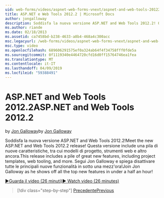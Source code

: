 ```yaml
---
uid: web-forms/videos/aspnet-web-forms-vnext/aspnet-and-web-tools-20122
title: ASP.NET e Web Tools 2012.2 | Microsoft Docs
author: jongalloway
description: Soddisfa la nuova versione ASP.NET and Web Tools 2012.2! Questa versione include una pila di nuove caratteristiche, tra cui modelli di progetto, strumenti web e altro ancora. Jo...
ms.author: riande
ms.date: 02/18/2013
ms.assetid: ca7458bd-b238-4633-a8b4-468a4c300acc
msc.legacyurl: /web-forms/videos/aspnet-web-forms-vnext/aspnet-and-web-tools-20122
msc.type: video
ms.openlocfilehash: 689606291575ef0a324ab64f4f34758fff0fde5a
ms.sourcegitcommit: 0f1119340e4464720cfd16d0ff15764746ea1fea
ms.translationtype: MT
ms.contentlocale: it-IT
ms.lasthandoff: 04/09/2019
ms.locfileid: "59388491"
---
```

# <a name="aspnet-and-web-tools-20122"></a><span data-ttu-id="5ceeb-105">ASP.NET and Web Tools 2012.2</span><span class="sxs-lookup"><span data-stu-id="5ceeb-105">ASP.NET and Web Tools 2012.2</span></span>

<span data-ttu-id="5ceeb-106">by [Jon Galloway](https://github.com/jongalloway)</span><span class="sxs-lookup"><span data-stu-id="5ceeb-106">by [Jon Galloway](https://github.com/jongalloway)</span></span>

<span data-ttu-id="5ceeb-107">Soddisfa la nuova versione ASP.NET and Web Tools 2012.2!</span><span class="sxs-lookup"><span data-stu-id="5ceeb-107">Meet the new ASP.NET and Web Tools 2012.2 release!</span></span> <span data-ttu-id="5ceeb-108">Questa versione include una pila di nuove caratteristiche, tra cui modelli di progetto, strumenti web e altro ancora.</span><span class="sxs-lookup"><span data-stu-id="5ceeb-108">This release includes a pile of great new features, including project templates, web tooling, and more.</span></span> <span data-ttu-id="5ceeb-109">Segui Jon Galloway e spiega disattivare tutte le principali nuove funzionalità in sotto una mezz'ora!</span><span class="sxs-lookup"><span data-stu-id="5ceeb-109">Join Jon Galloway as he shows off all the top new features in under a half an hour!</span></span>

[<span data-ttu-id="5ceeb-110">&#9654;Guarda il video (26 minuti)</span><span class="sxs-lookup"><span data-stu-id="5ceeb-110">&#9654; Watch video (26 minutes)</span></span>](https://channel9.msdn.com/Blogs/ASP-NET-Site-Videos/aspnet-and-web-tools-20122)

> [!div class="step-by-step"]
> [<span data-ttu-id="5ceeb-111">Precedente</span><span class="sxs-lookup"><span data-stu-id="5ceeb-111">Previous</span></span>](getting-started-with-the-next-version-of-aspnet.md)
